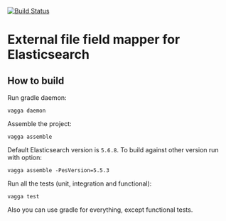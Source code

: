 [![Build Status](https://travis-ci.org/anti-social/elasticsearch-external-file-mapper.svg?branch=master)](https://travis-ci.org/anti-social/elasticsearch-external-file-mapper)

# External file field mapper for Elasticsearch

## How to build

Run gradle daemon:

```
vagga daemon
```

Assemble the project:

```
vagga assemble
```

Default Elasticsearch version is `5.6.8`. To build against other version run with option:

```
vagga assemble -PesVersion=5.5.3
```

Run all the tests (unit, integration and functional):

```
vagga test
```

Also you can use gradle for everything, except functional tests.
